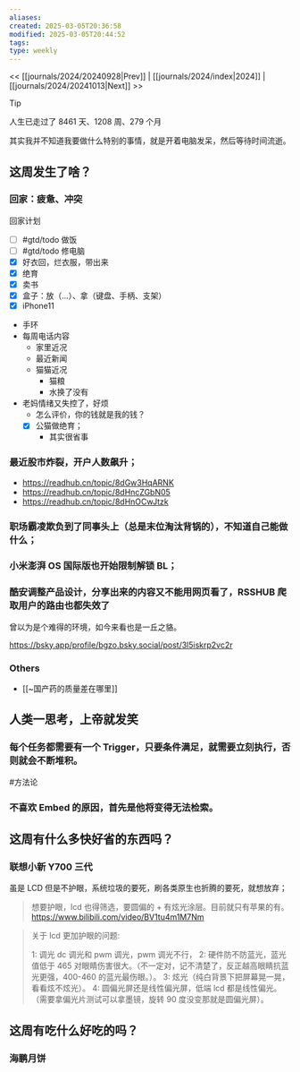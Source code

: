 ```yaml
---
aliases: 
created: 2025-03-05T20:36:58
modified: 2025-03-05T20:44:52
tags: 
type: weekly
---
```


<< [[journals/2024/20240928|Prev]] | [[journals/2024/index|2024]] | [[journals/2024/20241013|Next]] >>

> [!tip]
> 人生已走过了 8461 天、1208 周、279 个月

其实我并不知道我要做什么特别的事情，就是开着电脑发呆，然后等待时间流逝。

## 这周发生了啥？

### 回家：疲惫、冲突

回家计划

- [ ] #gtd/todo 做饭
- [ ] #gtd/todo 修电脑
- [x] 好衣回，烂衣服，带出来
- [x] 绝育
- [x] 卖书
- [x] 盒子：放（...）、拿（键盘、手柄、支架）
- [x] iPhone11
- 手环
- 每周电话内容
    - 家里近况
    - 最近新闻
    - 猫猫近况
      - 猫粮
      - 水换了没有
- 老妈情绪又失控了，好烦
  - 怎么评价，你的钱就是我的钱？
  - [x] 公猫做绝育；
    - 其实很省事

### 最近股市炸裂，开户人数飙升；
- https://readhub.cn/topic/8dGw3HqARNK
- https://readhub.cn/topic/8dHncZGbN05
- https://readhub.cn/topic/8dHnOCwJtzk

### 职场霸凌欺负到了同事头上（总是末位淘汰背锅的），不知道自己能做什么；

### 小米澎湃 OS 国际版也开始限制解锁 BL；
### 酷安调整产品设计，分享出来的内容又不能用网页看了，RSSHUB 爬取用户的路由也都失效了

曾以为是个难得的环境，如今来看也是一丘之貉。

https://bsky.app/profile/bgzo.bsky.social/post/3l5iskrp2vc2r

### Others

- [[~国产药的质量差在哪里]]

## 人类一思考，上帝就发笑

### 每个任务都需要有一个 Trigger，只要条件满足，就需要立刻执行，否则就会不断堆积。

  #方法论

### 不喜欢 Embed 的原因，首先是他将变得无法检索。

## 这周有什么多快好省的东西吗？

### 联想小新 Y700 三代

虽是 LCD 但是不护眼，系统垃圾的要死，刷各类原生也折腾的要死，就想放弃；

> 想要护眼，lcd 也得筛选，要圆偏的 + 有炫光涂层。目前就只有苹果的有。
> https://www.bilibili.com/video/BV1tu4m1M7Nm

> 关于 lcd 更加护眼的问题:
>
> 1: 调光 dc 调光和 pwm 调光，pwm 调光不行，
> 2: 硬件防不防蓝光，蓝光值低于 465 对眼睛伤害很大。（不一定对，记不清楚了，反正越高眼睛抗蓝光更强，400-460 的蓝光最伤眼。）。
> 3: 炫光（纯白背景下把屏幕晃一晃，看看炫不炫光）。
> 4: 圆偏光屏还是线性偏光屏，低端 lcd 都是线性偏光。（需要拿偏光片测试可以拿墨镜，旋转 90 度没变那就是圆偏光屏）。

## 这周有吃什么好吃的吗？

### 海鹏月饼
